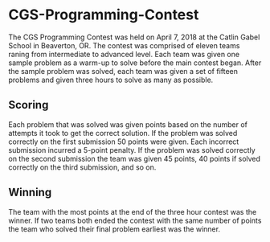 # CGS-Programming-Contest

The CGS Programming Contest was held on April 7, 2018 at the Catlin Gabel School
in Beaverton, OR. The contest was comprised of eleven teams raning from
intermediate to advanced level. Each team was given one sample problem as a
warm-up to solve before the main contest began. After the sample problem was
solved, each team was given a set of fifteen problems and given three hours to
solve as many as possible.

## Scoring ##

Each problem that was solved was given points based on the number of attempts
it took to get the correct solution. If the problem was solved correctly on the
first submission 50 points were given. Each incorrect submission incurred a
5-point penalty. If the problem was solved correctly on the second submission
the team was given 45 points, 40 points if solved correctly on the third
submission, and so on.

## Winning ##

The team with the most points at the end of the three hour contest was the
winner. If two teams both ended the contest with the same number of points the
team who solved their final problem earliest was the winner.
